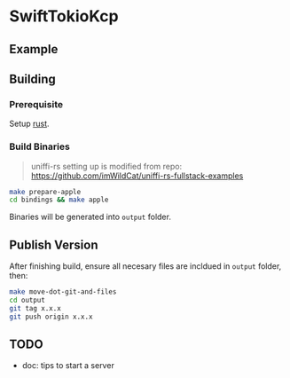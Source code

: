 # SwiftTokioKcp

## Example

## Building

### Prerequisite

Setup [rust](https://rustup.rs/).

### Build Binaries

> uniffi-rs setting up is modified from repo: https://github.com/imWildCat/uniffi-rs-fullstack-examples

```bash
make prepare-apple
cd bindings && make apple
```

Binaries will be generated into `output` folder.

## Publish Version

After finishing build, ensure all necesary files are incldued in `output` folder, then:

```bash
make move-dot-git-and-files
cd output
git tag x.x.x
git push origin x.x.x
```

## TODO
- doc: tips to start a server
